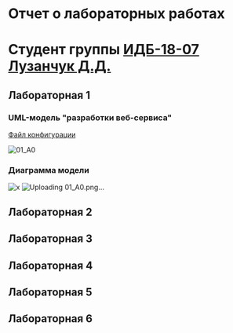 # Отчет о лабораторных работах
# Студент группы [ИДБ-18-07](https://github.com/stankin/design-part-1/wiki/list-idb-18-07) [Лузанчук Д.Д.](https://github.com/VRCHarbor)

## Лабораторная 1

### UML-модель "разработки веб-сервиса"

[Файл конфигурации](https://github.com/VRCHarbor/Danila.github.io/blob/main/labWork1.rsf)

![01_A0](https://user-images.githubusercontent.com/62661818/133085138-20eae7cc-1bee-4b6e-a9df-ce20617cfaf9.png)

### Диаграмма модели

![x](https://user-images.githubusercontent.com/62661818/133081669-4dd46b29-7cb1-4385-986f-53ab4efabf20.png)
![Uploading 01_A0.png…]()


## Лабораторная 2

## Лабораторная 3

## Лабораторная 4

## Лабораторная 5

## Лабораторная 6
